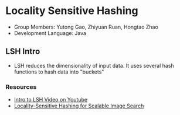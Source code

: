# Locality Sensitive Hashing
- Group Members: Yutong Gao, Zhiyuan Ruan, Hongtao Zhao
- Development Language: Java
## LSH Intro
- LSH reduces the dimensionality of input data. It uses several hash functions to hash data into "buckets"
### Resources
- [Intro to LSH Video on Youtube](https://www.youtube.com/watch?v=bQAYY8INBxg&t=403s)
- [Locality-Sensitive Hashing for Scalable Image Search](http://www.cs.utexas.edu/users/grauman/papers/iccv2009_klsh.pdf)

